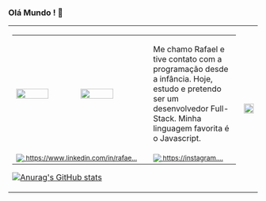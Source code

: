 ### Olá Mundo ! 👋

 <table> 
<tr>
 
 <td columnspan = 1>
  
  <table>
    <tr>
    <td width = 300px><img src= "https://cdn.discordapp.com/attachments/769287623621214220/1053406765779275806/Foto_top.jpg" width= 50% align = top><img src= "https://cdn.discordapp.com/attachments/769287623621214220/1053453058312511578/Logo_2.png" width = 50%></td>
    <td width = 200px><p align = top>Me chamo Rafael e tive contato com a programação desde a infância. Hoje, estudo e pretendo ser um desenvolvedor Full-Stack. Minha linguagem favorita é o Javascript.</p></td>
    </tr>
    <tr> 
    <td><img src= "https://s9.gifyu.com/images/Linkedin-Logo.png" align = top><sub><a href="https://www.linkedin.com/in/rafael-rueda-03477a237/"> https://www.linkedin.com/in/rafae...</a></sub></td>
    <td><img src= "https://s9.gifyu.com/images/Instagram-Logo.png" align = top><sub><a href="https://instagram.com/rafael_raru"> https://instagram....</a></sub></td>
    </tr>
  </table>
  
  [![Anurag's GitHub stats](https://github-readme-stats.vercel.app/api?username=rafael-rueda&theme=radical&show_icons=true)](https://github.com/anuraghazra/github-readme-stats)
 </td>
    
 <td rowspan = 3>
  <img src= "https://cdn.discordapp.com/attachments/769287623621214220/1053476404412559410/sakura.png" width = 100% align = top>
 </td>
 
 </tr>
 
</table>
